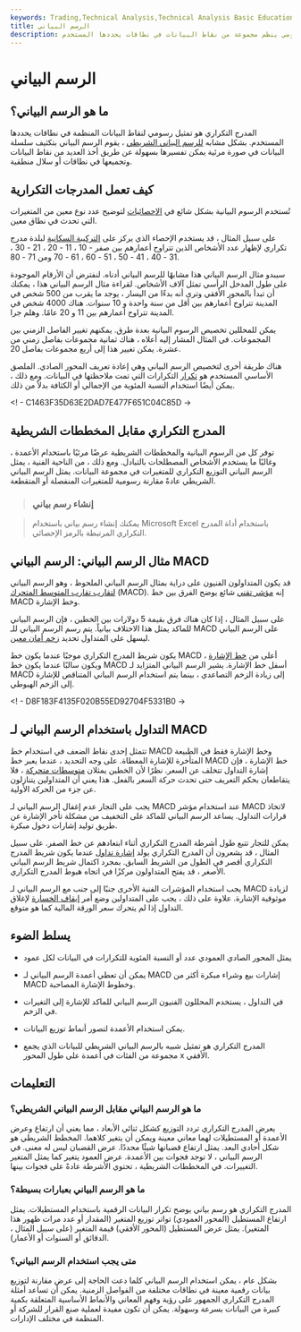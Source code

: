 ```yaml
---
keywords: Trading,Technical Analysis,Technical Analysis Basic Education
title: الرسم البياني
description: المدرج التكراري هو تمثيل رسومي ينظم مجموعة من نقاط البيانات في نطاقات يحددها المستخدم.
---
```


# الرسم البياني
## ما هو الرسم البياني؟

المدرج التكراري هو تمثيل رسومي لنقاط البيانات المنظمة في نطاقات يحددها المستخدم. بشكل مشابه [للرسم البياني الشريطي](/bar-graph) ، يقوم الرسم البياني بتكثيف سلسلة البيانات في صورة مرئية يمكن تفسيرها بسهولة عن طريق أخذ العديد من نقاط البيانات وتجميعها في نطاقات أو سلال منطقية.

## كيف تعمل المدرجات التكرارية

تُستخدم الرسوم البيانية بشكل شائع في [الإحصائيات](/statistics) لتوضيح عدد نوع معين من المتغيرات التي تحدث في نطاق معين.

على سبيل المثال ، قد يستخدم الإحصاء الذي يركز على [التركيبة السكانية](/demographics) لبلدة مدرج تكراري لإظهار عدد الأشخاص الذين تتراوح أعمارهم بين صفر - 10 ، 11 - 20 ، 21 - 30 ، 31 - 40 ، 41 - 50 ، 51 - 60 ، 61 - 70 ومن 71 - 80.

سيبدو مثال الرسم البياني هذا مشابهًا للرسم البياني أدناه. لنفترض أن الأرقام الموجودة على طول المدخل الرأسي تمثل آلاف الأشخاص. لقراءة مثال الرسم البياني هذا ، يمكنك أن تبدأ بالمحور الأفقي وترى أنه بدءًا من اليسار ، يوجد ما يقرب من 500 شخص في المدينة تتراوح أعمارهم بين أقل من سنة واحدة و 10 سنوات. هناك 4000 شخص في المدينة تتراوح أعمارهم بين 11 و 20 عامًا. وهلم جرا.

يمكن للمحللين تخصيص الرسوم البيانية بعدة طرق. يمكنهم تغيير الفاصل الزمني بين المجموعات. في المثال المشار إليه أعلاه ، هناك ثمانية مجموعات بفاصل زمني من عشرة. يمكن تغيير هذا إلى أربع مجموعات بفاصل 20.

هناك طريقة أخرى لتخصيص الرسم البياني وهي إعادة تعريف المحور الصادي. الملصق الأساسي المستخدم هو [تكرار](/frequencydistribution) التكرارات التي تمت ملاحظتها في البيانات. ومع ذلك ، يمكن أيضًا استخدام النسبة المئوية من الإجمالي أو الكثافة بدلاً من ذلك.

<! - C1463F35D63E2DAD7E477F651C04C85D ->

## المدرج التكراري مقابل المخططات الشريطية

توفر كل من الرسوم البيانية والمخططات الشريطية عرضًا مرئيًا باستخدام الأعمدة ، وغالبًا ما يستخدم الأشخاص المصطلحات بالتبادل. ومع ذلك ، من الناحية الفنية ، يمثل الرسم البياني التوزيع التكراري للمتغيرات في مجموعة البيانات. يمثل الرسم البياني الشريطي عادةً مقارنة رسومية للمتغيرات المنفصلة أو المتقطعة.

> ### إنشاء رسم بياني

> يمكنك إنشاء رسم بياني باستخدام Microsoft Excel باستخدام أداة المدرج التكراري المرتبطة بالرمز الإحصائي.

>

## مثال الرسم البياني: الرسم البياني MACD

قد يكون المتداولون الفنيون على دراية بمثال الرسم البياني الملحوظ ، وهو الرسم البياني [لتقارب تقارب المتوسط المتحرك](/macd) (MACD). إنه [مؤشر تقني](/technicalindicator) شائع يوضح الفرق بين خط MACD وخط الإشارة.

على سبيل المثال ، إذا كان هناك فرق بقيمة 5 دولارات بين الخطين ، فإن الرسم البياني للماكد يمثل هذا الاختلاف بيانياً. يتم رسم الرسم البياني للـ MACD على الرسم البياني ليسهل على المتداول تحديد [زخم أمان معين](/momentum).

يكون شريط المدرج التكراري موجبًا عندما يكون خط MACD أعلى من [خط الإشارة](/signal_line) ، ويكون سالبًا عندما يكون خط MACD أسفل خط الإشارة. يشير الرسم البياني المتزايد لـ MACD إلى زيادة الزخم التصاعدي ، بينما يتم استخدام الرسم البياني المتناقص للإشارة إلى الزخم الهبوطي.

<! - D8F183F4135F020B55ED92704F5331B0 ->

## التداول باستخدام الرسم البياني لـ MACD

تتمثل إحدى نقاط الضعف في استخدام خط MACD وخط الإشارة فقط في الطبيعة المتأخرة للإشارة المعطاة. على وجه التحديد ، عندما يعبر خط MACD خط الإشارة ، فإن إشارة التداول تتخلف عن السعر. نظرًا لأن الخطين يمثلان [متوسطات متحركة](/movingaverage) ، فلا يتقاطعان بحكم التعريف حتى تحدث حركة السعر بالفعل. هذا يعني أن المتداولين يتنازلون عن جزء من الحركة الأولية.

يجب على التجار عدم إغفال الرسم البياني لـ MACD عند استخدام مؤشر MACD لاتخاذ قرارات التداول. يساعد الرسم البياني للماكد على التخفيف من مشكلة تأخر الإشارة عن طريق توليد إشارات دخول مبكرة.

يمكن للتجار تتبع طول أشرطة المدرج التكراري أثناء ابتعادهم عن خط الصفر. على سبيل المثال ، قد يشعرون أن المدرج التكراري يولد [إشارة تداول](/trade-signal) عندما يكون شريط المدرج التكراري أقصر في الطول من الشريط السابق. بمجرد اكتمال شريط الرسم البياني الأصغر ، قد يفتح المتداولون مركزًا في اتجاه هبوط المدرج التكراري.

يجب استخدام المؤشرات الفنية الأخرى جنبًا إلى جنب مع الرسم البياني لـ MACD لزيادة موثوقية الإشارة. علاوة على ذلك ، يجب على المتداولين وضع أمر [إيقاف الخسارة](/stop-lossorder) لإغلاق التداول إذا لم يتحرك سعر الورقة المالية كما هو متوقع.

## يسلط الضوء

- يمثل المحور الصادي العمودي عدد أو النسبة المئوية للتكرارات في البيانات لكل عمود

- يمكن أن تعطي أعمدة الرسم البياني لـ MACD إشارات بيع وشراء مبكرة أكثر من MACD وخطوط الإشارة المصاحبة.

- في التداول ، يستخدم المحللون الفنيون الرسم البياني للماكد للإشارة إلى التغيرات في الزخم.

- يمكن استخدام الأعمدة لتصور أنماط توزيع البيانات.

- المدرج التكراري هو تمثيل شبيه بالرسم البياني الشريطي للبيانات الذي يجمع مجموعة من الفئات في أعمدة على طول المحور x الأفقي.

## التعليمات

### ما هو الرسم البياني مقابل الرسم البياني الشريطي؟

يعرض المدرج التكراري تردد التوزيع كشكل ثنائي الأبعاد ، مما يعني أن ارتفاع وعرض الأعمدة أو المستطيلات لهما معاني معينة ويمكن أن يتغير كلاهما. المخطط الشريطي هو شكل أحادي البعد. يمثل ارتفاع قضبانها شيئًا محددًا. عرض القضبان ليس له معنى. في الرسم البياني ، لا توجد فجوات بين الأعمدة. عرض العمود يتغير كما يمثل المتغير التغييرات. في المخططات الشريطية ، تحتوي الأشرطة عادةً على فجوات بينها.

### ما هو الرسم البياني بعبارات بسيطة؟

المدرج التكراري هو رسم بياني يوضح تكرار البيانات الرقمية باستخدام المستطيلات. يمثل ارتفاع المستطيل (المحور العمودي) تواتر توزيع المتغير (المقدار أو عدد مرات ظهور هذا المتغير). يمثل عرض المستطيل (المحور الأفقي) قيمة المتغير (على سبيل المثال ، الدقائق أو السنوات أو الأعمار).

### متى يجب استخدام الرسم البياني؟

بشكل عام ، يمكن استخدام الرسم البياني كلما دعت الحاجة إلى عرض مقارنة لتوزيع بيانات رقمية معينة في نطاقات مختلفة من الفواصل الزمنية. يمكن أن تساعد أمثلة المدرج التكراري الجمهور على رؤية وفهم المعاني والأنماط الأساسية المتعلقة بكمية كبيرة من البيانات بسرعة وسهولة. يمكن أن تكون مفيدة لعملية صنع القرار للشركة أو المنظمة في مختلف الإدارات.

